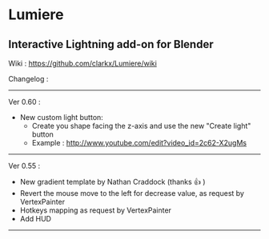 # Lumiere

## Interactive Lightning add-on for Blender 
Wiki : https://github.com/clarkx/Lumiere/wiki

Changelog :
****
Ver 0.60 :
- New custom light button:
  - Create you shape facing the z-axis and use the new "Create light" button
  - Example : http://www.youtube.com/edit?video_id=2c62-X2ugMs

****
Ver 0.55 :
- New gradient template by Nathan Craddock (thanks :+1: )
- Revert the mouse move to the left for decrease value, as request by VertexPainter
- Hotkeys mapping as request by VertexPainter
- Add HUD

****

